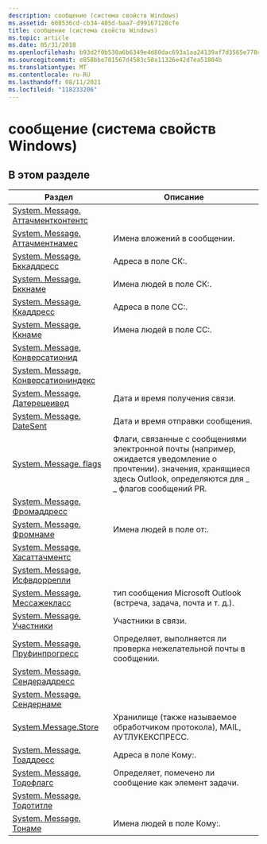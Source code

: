 ```yaml
---
description: сообщение (система свойств Windows)
ms.assetid: 608536cd-cb34-405d-baa7-d99167128cfe
title: сообщение (система свойств Windows)
ms.topic: article
ms.date: 05/31/2018
ms.openlocfilehash: b93d2f0b530a6b6349e4d80dac693a1aa24139af7d3565e778c32a737b9b3788
ms.sourcegitcommit: e858bbe701567d4583c50a11326e42d7ea51804b
ms.translationtype: MT
ms.contentlocale: ru-RU
ms.lasthandoff: 08/11/2021
ms.locfileid: "118233206"
---
```

# <a name="message-windows-property-system"></a>сообщение (система свойств Windows)

## <a name="in-this-section"></a>В этом разделе



| Раздел                                                                                              | Описание                                                                                                                                                                       |
|----------------------------------------------------------------------------------------------------|-----------------------------------------------------------------------------------------------------------------------------------------------------------------------------------|
| [System. Message. Аттачментконтентс](./props-system-message-attachmentcontents.md)<br/> |                                                                                                                                                                                   |
| [System. Message. Аттачментнамес](./props-system-message-attachmentnames.md)<br/>       | Имена вложений в сообщении.<br/>                                                                                                                             |
| [System. Message. Бккаддресс](./props-system-message-bccaddress.md)<br/>                 | Адреса в поле СК:.<br/>                                                                                                                                       |
| [System. Message. Бккнаме](./props-system-message-bccname.md)<br/>                       | Имена людей в поле СК:.<br/>                                                                                                                                 |
| [System. Message. Ккаддресс](./props-system-message-ccaddress.md)<br/>                   | Адреса в поле CC:.<br/>                                                                                                                                        |
| [System. Message. Ккнаме](./props-system-message-ccname.md)<br/>                         | Имена людей в поле CC:.<br/>                                                                                                                                  |
| [System. Message. Конверсатионид](./props-system-message-conversationid.md)<br/>         |                                                                                                                                                                                   |
| [System. Message. Конверсатиониндекс](/previous-versions/windows/desktop/legacy/bb787335(v=vs.85))<br/>   |                                                                                                                                                                                   |
| [System. Message. Датерецеивед](./props-system-message-datereceived.md)<br/>             | Дата и время получения связи.<br/>                                                                                                                        |
| [System. Message. DateSent](./props-system-message-datesent.md)<br/>                     | Дата и время отправки сообщения.<br/>                                                                                                                            |
| [System. Message. flags](./props-system-message-flags.md)<br/>                           | Флаги, связанные с сообщениями электронной почты (например, ожидается уведомление о прочтении). значения, хранящиеся здесь Outlook, определяются для \_ \_ флагов сообщений PR.<br/> |
| [System. Message. Фромаддресс](./props-system-message-fromaddress.md)<br/>               |                                                                                                                                                                                   |
| [System. Message. Фромнаме](./props-system-message-fromname.md)<br/>                     | Имена людей в поле от:.<br/>                                                                                                                                |
| [System. Message. Хасаттачментс](./props-system-message-hasattachments.md)<br/>         |                                                                                                                                                                                   |
| [System. Message. Исфвдоррепли](./props-system-message-isfwdorreply.md)<br/>             |                                                                                                                                                                                   |
| [System. Message. Мессажекласс](./props-system-message-messageclass.md)<br/>             | тип сообщения Microsoft Outlook (встреча, задача, почта и т. д.).<br/>                                                                                                |
| [System. Message. Участники](props-system-message-participants.md)<br/>                    | Участники в связи.<br/>                                                                                                                                         |
| [System. Message. Пруфинпрогресс](./props-system-message-proofinprogress.md)<br/>       | Определяет, выполняется ли проверка нежелательной почты в сообщении.<br/>                                                                                              |
| [System. Message. Сендераддресс](./props-system-message-senderaddress.md)<br/>           |                                                                                                                                                                                   |
| [System. Message. Сендернаме](./props-system-message-sendername.md)<br/>                 |                                                                                                                                                                                   |
| [System.Message.Store](./props-system-message-store.md)<br/>                           | Хранилище (также называемое обработчиком протокола), MAIL, АУТЛУКЕКСПРЕСС.<br/>                                                                                             |
| [System. Message. Тоаддресс](./props-system-message-toaddress.md)<br/>                   | Адреса в поле Кому:.<br/>                                                                                                                                        |
| [System. Message. Тодофлагс](./props-system-message-todoflags.md)<br/>                   | Определяет, помечено ли сообщение как элемент задачи.<br/>                                                                                                               |
| [System. Message. Тодотитле](./props-system-message-todotitle.md)<br/>                   |                                                                                                                                                                                   |
| [System. Message. Тонаме](./props-system-message-toname.md)<br/>                         | Имена людей в поле Кому:.<br/>                                                                                                                                  |



 

 

 
